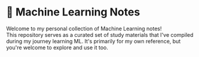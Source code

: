 

# 🧠 Machine Learning Notes

Welcome to my personal collection of Machine Learning notes!  
This repository serves as a curated set of study materials that I've compiled during my journey learning ML. It's primarily for my own reference, but you're welcome to explore and use it too.